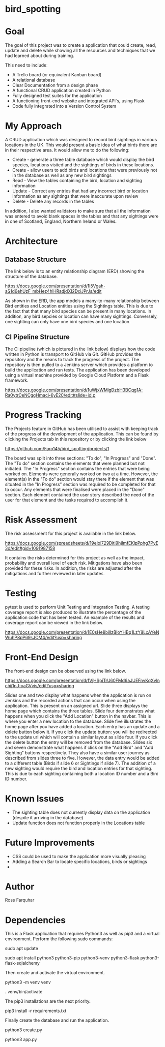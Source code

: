 # bird_spotting

# Goal

The goal of this project was to create a application that could create, read, update and delete while showing all the resources and techniques that we had learned about during training.

This need to include:

* A Trello board (or equivalent Kanban board)
* A relational database 
* Clear Documentation from a design phase 
* A functional CRUD application created in Python
* Fully designed test suites for the application
* A functioning front-end website and integrated API's, using Flask
* Code fully integrated into a Version Control System

# My Approach
A CRUD application which was designed to record bird sightings in various locations in the UK. This would present a basic idea of what birds there are in their respective area. It would allow me to do the following:

* Create - generate a three table database which would display the bird species, locations visited and the sightings of birds in these locations.
* Create - allow users to add birds and locations that were previously not in the database as well as any new bird sightings
* Read - View the tables containing the bird, location and sighting information
* Update - Correct any entries that had any incorrect bird or location information as any sightings that were inaccurate upon review
* Delete - Delete any records in the tables

In addition, I also wanted validators to make sure that all the information was entered to avoid blank spaces in the tables and that any sightings were in one of Scotland, England, Northern Ireland or Wales. 

# Architecture

## Database Structure

The link below is to an entity relationship diagram (ERD) showing the structure of the database.

https://docs.google.com/presentation/d/1I5Vgah-aS1d6ehUzF_mbHez4hiHRadjdXI2DxiJPrJs/edit

As shown in the ERD, the app models a many-to-many relationship between Bird entities and Location entities using the Sightings table. This is due to the fact that that many bird species can be present in many locations. In addition, any bird sepcies or location can have many sightings. Conversely, one sighting can only have one bird species and one location.

## CI Pipeline Structure

The CI pipeline (which is pictured in the link below) displays how the code written in Python is transport to GitHub via Git. GitHub provides the repository and the means to track the progress of the project. The repository is then pulled to a Jenkins server which provides a platform to build the application and run tests. The application has been developed using a virtual machine provided by Google Cloud Platform and a Flask framework.

https://docs.google.com/presentation/d/1uWjxWMigDzbH3BCqg1A-Ra0ytrCeNCggHmaci-6yE20/edit#slide=id.p

# Progress Tracking

The Projects feature in GitHub has been utilised to assist with keeping track of the progress of the development of the application. This can be found by clicking the Projects tab in this repository or by clicking the link below 

https://github.com/Faro145/bird_spotting/projects/1 

The board was split into three sections: "To do", "In Progress" and "Done". The "To do" section contains the elements that were planned but not initiated. The "In Progress" section contains the entries that were being worked on. Elements were generally worked on two at a time. However, the element(s) in the "To do" section would stay there if the element that was situated in the "In Progress" section was required to be completed for that to occur. Any elements that were finalised were placed in the "Done" section. Each element contained the user story described the need of the user for that element and the tasks required to accomplish it.   

# Risk Assessment

The risk assessment for this project is available in the link below. 

https://docs.google.com/spreadsheets/d/19eloi729DitI9hjlmfEKlpPphg7PyE3d/edit#gid=1091987158

It contains the risks determined for this project as well as the impact, probability and overall level of each risk. Mitigations have also been provided for these risks. In addition, the risks are adjusted after the mitigations and further reviewed in later updates.

# Testing

pytest is used to perform Unit Testing and Integration Testing. A testing coverage report is also produced to illustrate the percentage of the application code that has been tested. An example of the results and coverage report can be viewed in the link below. 

https://docs.google.com/presentation/d/1E0sHe8bjlIzBIoYHBq1LzY8LcAYeNWuhP8pP69sJCM4/edit?usp=sharing

# Front-End Design

The front-end design can be observed using the link below.

https://docs.google.com/presentation/d/1VjHSpiTrU60FMd6aJUEFnvKqXvlnchij1nJ-xaGVvis/edit?usp=sharing

Slides one and two display what happens when the application is run on Jenkins and the recorded actions that can occur when using the application. This is present on an assigned url. Slide three displays the home page which contains the three tables. Slide four demonstrates what happens when you click the "Add Location" button in the navbar. This is where you enter a new location to the database. Slide five illustrates the home page after you have added a location. Each entry has an update and a delete button below it. If you click the update button: you will be redirected to the update url which will contain a similar layout as slide four. If you click the delete button the entry will be removed from the database. Slides six and seven demonstrate what happens if click on the "Add Bird" and "Add Sighting" buttons respectively. They also have a similar user journey as described from slides three to five. However, the data entry would be added to a different table (Birds if slide 6 or Sightings if slide 7). The addition of a new sighting would require the bird and location entries for that sighting. This is due to each sighting containing both a location ID number and a Bird ID number. 

# Known Issues
* The sighting table does not currently display data on the application (despite it arriving in the database)
* Update function does not function properly in the Locations table


# Future Improvements

* CSS could be used to make the application more visually pleasing 
* Adding a Search Bar to locate specific locations, birds or sightings
* 

# Author
Ross Farquhar

# Dependencies
This is a Flask application that requires Python3 as well as pip3 and a virtual environment. Perform the following sudo commands:


sudo apt update

sudo apt install python3 python3-pip python3-venv python3-flask python3-flask-sqlalchemy 


Then create and activate the virtual environment.


python3 -m venv venv

. venv/bin/activate


The pip3 installations are the next priority.


pip3 install -r requirements.txt


Finally create the database and run the application.


python3 create.py

python3 app.py
